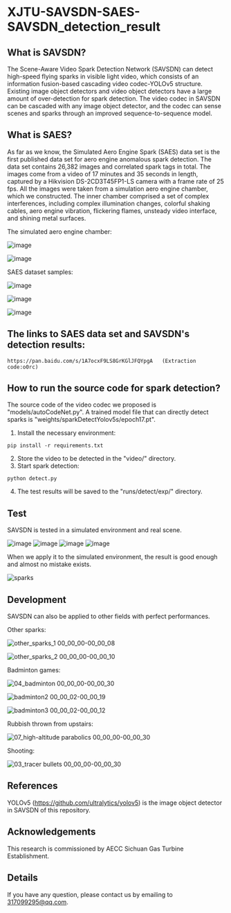 # XJTU-SAVSDN-SAES-SAVSDN_detection_result
## What is SAVSDN?
The Scene-Aware Video Spark Detection Network (SAVSDN) can detect high-speed flying sparks in visible light video, which consists of an information fusion-based cascading video codec-YOLOv5 structure. Existing image object detectors and video object detectors have a large amount of over-detection for spark detection. The video codec in SAVSDN can be cascaded with any image object detector, and the codec can sense scenes and sparks through an improved sequence-to-sequence model.
## What is SAES?
As far as we know, the Simulated Aero Engine Spark (SAES) data set is the first published data set for aero engine anomalous spark detection. The data set contains 26,382 images and correlated spark tags in total. The images come from a video of 17 minutes and 35 seconds in length, captured by a Hikvision DS-2CD3T45FP1-LS camera with a frame rate of 25 fps. All the images were taken from a simulation aero engine chamber, which we constructed. The inner chamber comprised a set of complex interferences, including complex illumination changes, colorful shaking cables, aero engine vibration, flickering flames, unsteady video interface, and shining metal surfaces.

The simulated aero engine chamber:

![image](https://user-images.githubusercontent.com/55908288/120090714-256a0800-c137-11eb-93e3-2e5e2386db3a.png)

![image](https://user-images.githubusercontent.com/55908288/120090721-29962580-c137-11eb-8d09-831120f07a21.png)


SAES dataset samples:

![image](https://user-images.githubusercontent.com/55908288/120090586-5a298f80-c136-11eb-9056-83f2e2c597a3.png)

![image](https://user-images.githubusercontent.com/55908288/120090589-5f86da00-c136-11eb-8b01-eedaa969d269.png)

![image](https://user-images.githubusercontent.com/55908288/120090593-631a6100-c136-11eb-9a6b-900a10713d99.png)

## The links to SAES data set and SAVSDN's detection results:
```
https://pan.baidu.com/s/1A7ocxF9LS8GrKGlJFQYpgA   (Extraction code:o0rc)
```
## How to run the source code for spark detection?
The source code of the video codec we proposed is "models/autoCodeNet.py". A trained model file that can directly detect sparks is "weights/sparkDetectYolov5s/epoch17.pt".
1. Install the necessary environment:
```
pip install -r requirements.txt
```
2. Store the video to be detected in the "video/" directory.
3. Start spark detection:
```
python detect.py
```
4. The test results will be saved to the "runs/detect/exp/" directory.
## Test

SAVSDN is tested in a simulated environment and real scene.

![image](https://user-images.githubusercontent.com/55908288/120088969-a40b7900-c128-11eb-9265-f8be2c43f511.png) ![image](https://user-images.githubusercontent.com/55908288/120088975-b4235880-c128-11eb-8523-68c936d03faa.png)
![image](https://user-images.githubusercontent.com/55908288/120088977-c00f1a80-c128-11eb-8e48-47279c8a642f.png) ![image](https://user-images.githubusercontent.com/55908288/120088979-c43b3800-c128-11eb-8402-22f2aba17e2a.png)

When we apply it to the simulated environment, the result is good enough and almost no mistake exists.

![sparks](https://user-images.githubusercontent.com/55908288/120089937-5a735c00-c131-11eb-81c3-bf0d9bda7df9.gif)

## Development
SAVSDN can also be applied to other fields with perfect performances.

Other sparks:

![other_sparks_1 00_00_00-00_00_08](https://user-images.githubusercontent.com/55908288/120110521-6a765480-c1a0-11eb-8cf4-2324d974d29b.gif)

![other_sparks_2 00_00_00-00_00_10](https://user-images.githubusercontent.com/55908288/120110530-706c3580-c1a0-11eb-9a42-23ebedb5bd71.gif)



Badminton games:

![04_badminton 00_00_00-00_00_30](https://user-images.githubusercontent.com/83768527/120094158-6111cb80-c151-11eb-95cd-98503b5c8c3b.gif)

![badminton2 00_00_02-00_00_19](https://user-images.githubusercontent.com/55908288/120110543-77934380-c1a0-11eb-809c-0515827e8185.gif)

![badminton3 00_00_02-00_00_12](https://user-images.githubusercontent.com/55908288/120110553-7cf08e00-c1a0-11eb-89b9-3ba0b78cc153.gif)



Rubbish thrown from upstairs:

![07_high-altitude parabolics 00_00_00-00_00_30](https://user-images.githubusercontent.com/83768527/120094295-0fb60c00-c152-11eb-9964-b961017c982e.gif)

Shooting:

![03_tracer bullets 00_00_00-00_00_30](https://user-images.githubusercontent.com/83768527/120094306-1e042800-c152-11eb-9ac0-e8a53cd3aef9.gif)


## References
YOLOv5 (https://github.com/ultralytics/yolov5) is the image object detector in SAVSDN of this repository.

## Acknowledgements
This research is commissioned by AECC Sichuan Gas Turbine Establishment.

## Details
If you have any question, please contact us by emailing to 317099295@qq.com.
